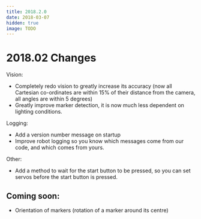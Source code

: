 ```yaml
---
title: 2018.2.0
date: 2018-03-07
hidden: true
image: TODO
---
```


# 2018.02 Changes

Vision:

- Completely redo vision to greatly increase its accuracy (now all Cartesian co-ordinates are within 15% of their distance from the camera, all angles are within 5 degrees)
- Greatly improve marker detection, it is now much less dependent on lighting conditions.

Logging:

- Add a version number message on startup
- Improve robot logging so you know which messages come from our code, and which comes from yours.

Other:

- Add a method to wait for the start button to be pressed, so you can set servos before the start button is pressed.


## Coming soon:

- Orientation of markers (rotation of a marker around its centre)
